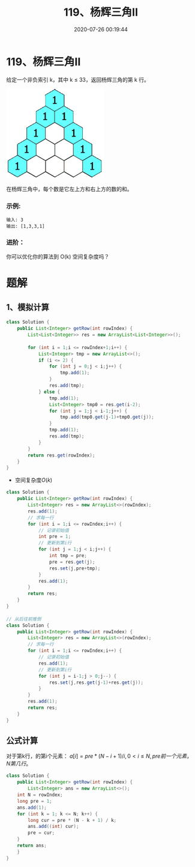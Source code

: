 ﻿---
title: 119、杨辉三角II
categories:
- leetcode
tags:
  - null
date: 2020-07-26 00:19:44
---

# 119、杨辉三角II
给定一个非负索引 k，其中 k ≤ 33，返回杨辉三角的第 k 行。


![](/images/118-PascalTriangleAnimated2.gif)

在杨辉三角中，每个数是它左上方和右上方的数的和。

### 示例:
```
输入: 3
输出: [1,3,3,1]
```
### 进阶：

你可以优化你的算法到 O(k) 空间复杂度吗？

# 题解
## 1、模拟计算
```java
class Solution {
    public List<Integer> getRow(int rowIndex) {
        List<List<Integer>> res = new ArrayList<List<Integer>>();
        
        for (int i = 1;i <= rowIndex+1;i++) {
            List<Integer> tmp = new ArrayList<>();
            if (i <= 2) {
                for (int j = 0;j < i;j++) {
                    tmp.add(1);
                }
                res.add(tmp);
            } else {
                tmp.add(1);
                List<Integer> tmp0 = res.get(i-2);
                for (int j = 1;j < i-1;j++) {
                    tmp.add(tmp0.get(j-1)+tmp0.get(j));
                }
                tmp.add(1);
                res.add(tmp);
            }
        }
        return res.get(rowIndex);
    }
}
```

- 空间复杂度$O(k)$
```java
class Solution {
    public List<Integer> getRow(int rowIndex) {
        List<Integer> res = new ArrayList<>(rowIndex);
        res.add(1);
        // 求每一行
        for (int i = 1;i <= rowIndex;i++) {
            // 记录初始值
            int pre = 1;
            // 更新到第i行
            for (int j = 1;j < i;j++) {
                int tmp = pre;
                pre = res.get(j);
                res.set(j,pre+tmp);
            }
            res.add(1);
        }
        return res;
    }
}

// 从后往前推倒
class Solution {
    public List<Integer> getRow(int rowIndex) {
        List<Integer> res = new ArrayList<>(rowIndex);
        // 求每一行
        for (int i = 1;i <= rowIndex;i++) {
            // 记录初始值
            res.add(1);
            // 更新到第i行
            for (int j = i-1;j > 0;j--) {
                res.set(j,res.get(j-1)+res.get(j));
            }
        }
        res.add(1);
        return res;
    }
}
```

## 公式计算
对于第k行，的第i个元素：
$a[i] = pre*(N - i + 1)/i,0<i≤N,pre前一个元素，N第几行。$
```java
class Solution {
    public List<Integer> getRow(int rowIndex) {
        List<Integer> ans = new ArrayList<>();
    int N = rowIndex;
    long pre = 1;
    ans.add(1);
    for (int k = 1; k <= N; k++) {
        long cur = pre * (N - k + 1) / k;
        ans.add((int) cur);
        pre = cur;
    }
    return ans;
    }
}
```